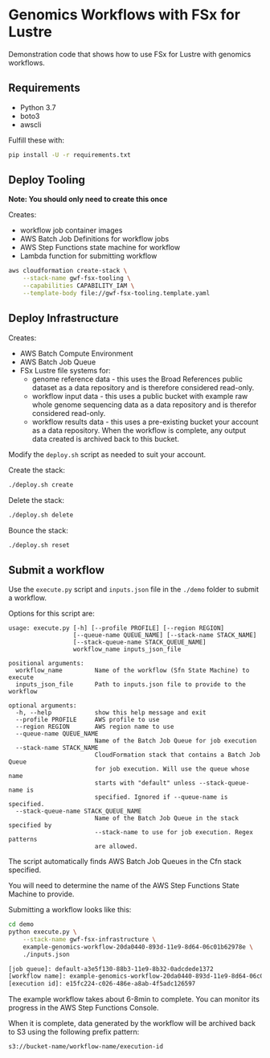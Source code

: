 # Genomics Workflows with FSx for Lustre

Demonstration code that shows how to use FSx for Lustre with genomics workflows.

## Requirements

* Python 3.7
* boto3
* awscli

Fulfill these with:

```bash
pip install -U -r requirements.txt
```

## Deploy Tooling

**Note: You should only need to create this once**

Creates:

* workflow job container images
* AWS Batch Job Definitions for workflow jobs
* AWS Step Functions state machine for workflow
* Lambda function for submitting workflow

```bash
aws cloudformation create-stack \
    --stack-name gwf-fsx-tooling \
    --capabilities CAPABILITY_IAM \
    --template-body file://gwf-fsx-tooling.template.yaml
```

## Deploy Infrastructure

Creates:

* AWS Batch Compute Environment
* AWS Batch Job Queue
* FSx Lustre file systems for:
    * genome reference data - this uses the Broad References public dataset as a data repository and is therefore considered read-only.
    * workflow input data - this uses a public bucket with example raw whole genome sequencing data as a data repository and is therefor considered read-only.
    * workflow results data - this uses a pre-existing bucket your account as a data repository.  When the workflow is complete, any output data created is archived back to this bucket.

Modify the `deploy.sh` script as needed to suit your account.

Create the stack:
```bash
./deploy.sh create
```

Delete the stack:
```bash
./deploy.sh delete
```

Bounce the stack:
```bash
./deploy.sh reset
```

## Submit a workflow

Use the `execute.py` script and `inputs.json` file in the `./demo` folder to submit a workflow.

Options for this script are:

```text
usage: execute.py [-h] [--profile PROFILE] [--region REGION]
                  [--queue-name QUEUE_NAME] [--stack-name STACK_NAME]
                  [--stack-queue-name STACK_QUEUE_NAME]
                  workflow_name inputs_json_file

positional arguments:
  workflow_name         Name of the workflow (Sfn State Machine) to execute
  inputs_json_file      Path to inputs.json file to provide to the workflow

optional arguments:
  -h, --help            show this help message and exit
  --profile PROFILE     AWS profile to use
  --region REGION       AWS region name to use
  --queue-name QUEUE_NAME
                        Name of the Batch Job Queue for job execution
  --stack-name STACK_NAME
                        CloudFormation stack that contains a Batch Job Queue
                        for job execution. Will use the queue whose name
                        starts with "default" unless --stack-queue-name is
                        specified. Ignored if --queue-name is specified.
  --stack-queue-name STACK_QUEUE_NAME
                        Name of the Batch Job Queue in the stack specified by
                        --stack-name to use for job execution. Regex patterns
                        are allowed.
```

The script automatically finds AWS Batch Job Queues in the Cfn stack specified.

You will need to determine the name of the AWS Step Functions State Machine to provide.

Submitting a workflow looks like this:

```bash
cd demo
python execute.py \
    --stack-name gwf-fsx-infrastructure \
    example-genomics-workflow-20da0440-893d-11e9-8d64-06c01b62978e \
    ./inputs.json

[job queue]: default-a3e5f130-88b3-11e9-8b32-0adcdede1372
[workflow name]: example-genomics-workflow-20da0440-893d-11e9-8d64-06c01b62978e
[execution id]: e15fc224-c026-486e-a8ab-4f5adc126597
```

The example workflow takes about 6-8min to complete.  You can monitor its progress in the AWS Step Functions Console.

When it is complete, data generated by the workflow will be archived back to S3 using the following prefix pattern:

```text
s3://bucket-name/workflow-name/execution-id
```
